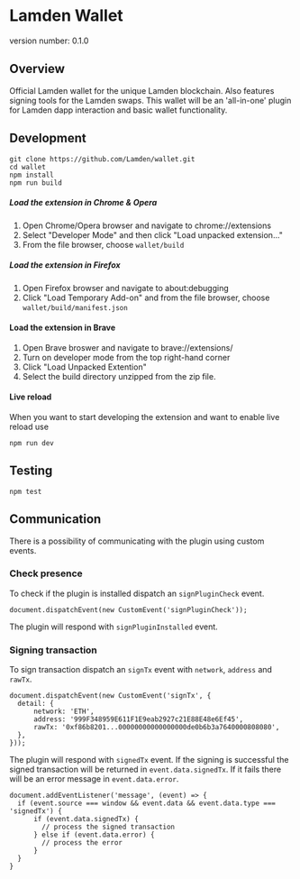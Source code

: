 # Lamden Wallet

version number: 0.1.0

## Overview
Official Lamden wallet for the unique Lamden blockchain. Also features signing tools for the Lamden swaps. This wallet will be an 'all-in-one' plugin for Lamden dapp interaction and basic wallet functionality.

## Development
    git clone https://github.com/Lamden/wallet.git
    cd wallet
    npm install
    npm run build

##### Load the extension in Chrome & Opera
1. Open Chrome/Opera browser and navigate to chrome://extensions
2. Select "Developer Mode" and then click "Load unpacked extension..."
3. From the file browser, choose `wallet/build`


##### Load the extension in Firefox
1. Open Firefox browser and navigate to about:debugging
2. Click "Load Temporary Add-on" and from the file browser, choose `wallet/build/manifest.json`

#### Load the extension in Brave
1. Open Brave broswer and navigate to brave://extensions/
2. Turn on developer mode from the top right-hand corner
3. Click "Load Unpacked Extention"
4. Select the build directory unzipped from the zip file.


#### Live reload
When you want to start developing the extension and want to enable live reload use

    npm run dev

## Testing

    npm test


## Communication
There is a possibility of communicating with the plugin using custom events.

### Check presence
To check if the plugin is installed dispatch an `signPluginCheck` event.

    document.dispatchEvent(new CustomEvent('signPluginCheck'));

The plugin will respond with `signPluginInstalled` event.

### Signing transaction
To sign transaction dispatch an `signTx` event with `network`, `address` and `rawTx`.

    document.dispatchEvent(new CustomEvent('signTx', {
      detail: {
          network: 'ETH',
          address: '999F348959E611F1E9eab2927c21E88E48e6Ef45',
          rawTx: '0xf86b8201...00000000000000000de0b6b3a7640000808080',
      },
    }));

The plugin will respond with `signedTx` event. If the signing is successful the signed transaction will be returned in
`event.data.signedTx`. If it fails there will be an error message in `event.data.error`.

    document.addEventListener('message', (event) => {
      if (event.source === window && event.data && event.data.type === 'signedTx') {
          if (event.data.signedTx) {
            // process the signed transaction
          } else if (event.data.error) {
            // process the error
          }
      }
    }


